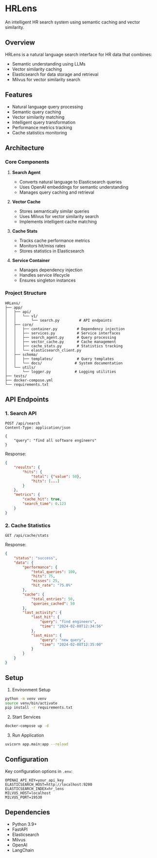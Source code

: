 # HRLens

An intelligent HR search system using semantic caching and vector similarity.

## Overview

HRLens is a natural language search interface for HR data that combines:
- Semantic understanding using LLMs
- Vector similarity caching
- Elasticsearch for data storage and retrieval
- Milvus for vector similarity search

## Features

- Natural language query processing
- Semantic query caching
- Vector similarity matching
- Intelligent query transformation
- Performance metrics tracking
- Cache statistics monitoring

## Architecture

### Core Components

1. **Search Agent**
   - Converts natural language to Elasticsearch queries
   - Uses OpenAI embeddings for semantic understanding
   - Manages query caching and retrieval

2. **Vector Cache**
   - Stores semantically similar queries
   - Uses Milvus for vector similarity search
   - Implements intelligent cache matching

3. **Cache Stats**
   - Tracks cache performance metrics
   - Monitors hit/miss rates
   - Stores statistics in Elasticsearch

4. **Service Container**
   - Manages dependency injection
   - Handles service lifecycle
   - Ensures singleton instances

### Project Structure

```
HRLens/
├── app/
│   ├── api/
│   │   └── v1/
│   │       └── search.py         # API endpoints
│   ├── core/
│   │   ├── container.py         # Dependency injection
│   │   ├── services.py          # Service interfaces
│   │   ├── search_agent.py      # Query processing
│   │   ├── vector_cache.py      # Cache management
│   │   ├── cache_stats.py       # Statistics tracking
│   │   └── elasticsearch_client.py
│   ├── schema/
│   │   ├── templates/           # Query templates
│   │   └── docs/               # System documentation
│   └── utils/
│       └── logger.py           # Logging utilities
├── tests/
├── docker-compose.yml
└── requirements.txt
```

## API Endpoints

### 1. Search API
```http
POST /api/search
Content-Type: application/json

{
    "query": "find all software engineers"
}
```

Response:
```json
{
    "results": {
        "hits": {
            "total": {"value": 50},
            "hits": [...]
        }
    },
    "metrics": {
        "cache_hit": true,
        "search_time": 0.123
    }
}
```

### 2. Cache Statistics
```http
GET /api/cache/stats
```

Response:
```json
{
    "status": "success",
    "data": {
        "performance": {
            "total_queries": 100,
            "hits": 75,
            "misses": 25,
            "hit_rate": "75.0%"
        },
        "cache": {
            "total_entries": 50,
            "queries_cached": 50
        },
        "last_activity": {
            "last_hit": {
                "query": "find engineers",
                "time": "2024-02-08T12:34:56"
            },
            "last_miss": {
                "query": "new query",
                "time": "2024-02-08T12:35:00"
            }
        }
    }
}
```

## Setup

1. Environment Setup
```bash
python -m venv venv
source venv/bin/activate
pip install -r requirements.txt
```

2. Start Services
```bash
docker-compose up -d
```

3. Run Application
```bash
uvicorn app.main:app --reload
```

## Configuration

Key configuration options in `.env`:
```env
OPENAI_API_KEY=your_api_key
ELASTICSEARCH_HOST=http://localhost:9200
ELASTICSEARCH_INDEX=hr_lens
MILVUS_HOST=localhost
MILVUS_PORT=19530
```

## Dependencies

- Python 3.9+
- FastAPI
- Elasticsearch
- Milvus
- OpenAI
- LangChain